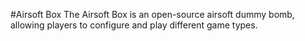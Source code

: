 #Airsoft Box 
The Airsoft Box is an open-source airsoft dummy bomb, allowing players to configure and play different game types.
